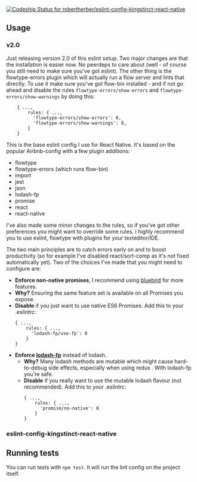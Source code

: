 [ ![Codeship Status for robertherber/eslint-config-kingstinct-react-native](https://app.codeship.com/projects/3c9221e0-7d0d-0135-0c1c-5a32fb5927cf/status?branch=master)](https://app.codeship.com/projects/245793)
## Usage

### v2.0

Just releasing version 2.0 of this eslint setup. Two major changes are that the installation is easier now. No peerdeps to care about (well - of course you still need to make sure you've got eslint). The other thing is the flowtype-errors plugin which will actually run a flow server and lints that directly. To use it make sure you've got flow-bin installed - and if not go ahead and disable the rules `flowtype-errors/show-errors` and `flowtype-errors/show-warnings` by doing this:
```
    { ...,
        rules: { ...,
          'flowtype-errors/show-errors': 0,
          'flowtype-errors/show-warnings': 0,
        }
    }
```
    

This is the base eslint config I use for React Native. It's based on the popular Airbnb-config with a few plugin additions:
* flowtype
* flowtype-errors (which runs flow-bin)
* import
* jest
* json
* lodash-fp
* promise
* react
* react-native

I've also made some minor changes to the rules, so if you've got other preferences you might want to override some rules. I highly recommend you to use eslint, flowtype with plugins for your texteditor/IDE.

The two main principles are to catch errors early on and to boost productivity (so for example I've disabled react/sort-comp as it's not fixed automatically yet). Two of the choices I've made that you might need to configure are:
*  **Enforce non-native promises**, I recommend using [bluebird](http://bluebirdjs.com/docs/getting-started.html) for more features.
  * **Why?** Ensuring the same feature set is available on all Promises you expose.
  * **Disable** if you just want to use native ES6 Promises.  Add this to your .eslintrc:
    ```
    { ...,
        rules: { ...,
          'lodash-fp/use-fp': 0
        }
    }
    ```
* **Enforce [lodash-fp](https://github.com/lodash/lodash/wiki/FP-Guide)** instead of lodash.
  * **Why?** Many lodash methods are mutable which might cause hard-to-debug side effects, especially when using redux . With lodash-fp you're safe.
  * **Disable** if you really want to use the mutable lodash flavour (not recommended). Add this to your .eslintrc:
    ```
    { ...,
        rules: { ...,
          'promise/no-native': 0
        }
    }
    ```

### eslint-config-kingstinct-react-native



## Running tests

You can run tests with `npm test`. It will run the lint config on the project itself.
